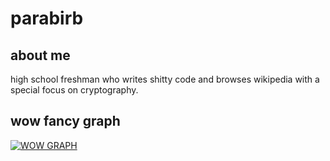 # parabirb
## about me
high school freshman who writes shitty code and browses wikipedia with a special focus on cryptography.
## wow fancy graph
[![WOW GRAPH](https://github-readme-stats.vercel.app/api?username=parabirb)](https://www.youtube.com/watch?v=w3nFWbRSYn8)
